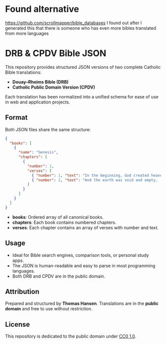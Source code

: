 # Found alternative

https://github.com/scrollmapper/bible_databases
I found out after I generated this that there is someone who has even more bibles translated from more languages

# DRB & CPDV Bible JSON

This repository provides structured JSON versions of two complete Catholic Bible translations:

- **Douay–Rheims Bible (DRB)**
- **Catholic Public Domain Version (CPDV)**

Each translation has been normalized into a unified schema for ease of use in web and application projects.

## Format

Both JSON files share the same structure:

```json
{
  "books": [
    {
      "name": "Genesis",
      "chapters": [
        {
          "number": 1,
          "verses": [
            { "number": 1, "text": "In the beginning, God created heaven and earth." },
            { "number": 2, "text": "And the earth was void and empty, ..." }
          ]
        }
      ]
    }
  ]
}
````

* **books**: Ordered array of all canonical books.
* **chapters**: Each book contains numbered chapters.
* **verses**: Each chapter contains an array of verses with number and text.

## Usage

* Ideal for Bible search engines, comparison tools, or personal study apps.
* The JSON is human-readable and easy to parse in most programming languages.
* Both DRB and CPDV are in the public domain.

## Attribution

Prepared and structured by **Thomas Hansen**.
Translations are in the **public domain** and free to use without restriction.

## License

This repository is dedicated to the public domain under [CC0 1.0](https://creativecommons.org/publicdomain/zero/1.0/).
